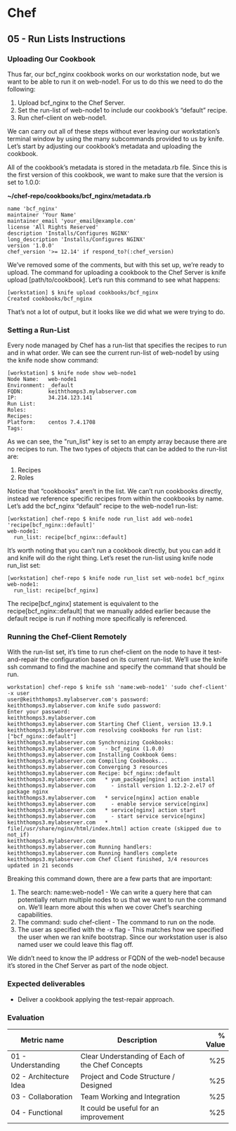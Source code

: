 # Chef

## 05 - Run Lists Instructions

### Uploading Our Cookbook

Thus far, our bcf_nginx cookbook works on our workstation node, but we want to be able to run it on web-node1. For us to do this we need to do the following:

1. Upload bcf_nginx to the Chef Server.
2. Set the run-list of web-node1 to include our cookbook’s “default” recipe.
3. Run chef-client on web-node1.

We can carry out all of these steps without ever leaving our workstation’s terminal window by using the many subcommands provided to us by knife. Let’s start by adjusting our cookbook’s metadata and uploading the cookbook.

All of the cookbook’s metadata is stored in the metadata.rb file. Since this is the first version of this cookbook, we want to make sure that the version is set to 1.0.0:

**~/chef-repo/cookbooks/bcf_nginx/metadata.rb**
```
name 'bcf_nginx'
maintainer 'Your Name'
maintainer_email 'your_email@example.com'
license 'All Rights Reserved'
description 'Installs/Configures NGINX'
long_description 'Installs/Configures NGINX'
version '1.0.0'
chef_version '>= 12.14' if respond_to?(:chef_version)
```

We’ve removed some of the comments, but with this set up, we’re ready to upload. The command for uploading a cookbook to the Chef Server is knife upload [path/to/cookbook]. Let’s run this command to see what happens:

```
[workstation] $ knife upload cookbooks/bcf_nginx
Created cookbooks/bcf_nginx
```

That’s not a lot of output, but it looks like we did what we were trying to do.

### Setting a Run-List
Every node managed by Chef has a run-list that specifies the recipes to run and in what order. We can see the current run-list of web-node1 by using the knife node show command:

```
[workstation] $ knife node show web-node1
Node Name:   web-node1
Environment: _default
FQDN:        keiththomps3.mylabserver.com
IP:          34.214.123.141
Run List:
Roles:
Recipes:
Platform:    centos 7.4.1708
Tags:
```

As we can see, the "run_list" key is set to an empty array because there are no recipes to run. The two types of objects that can be added to the run-list are:
1. Recipes
2. Roles

Notice that “cookbooks” aren’t in the list. We can’t run cookbooks directly, instead we reference specific recipes from within the cookbooks by name. Let’s add the bcf_nginx “default” recipe to the web-node1 run-list:

```
[workstation] chef-repo $ knife node run_list add web-node1 'recipe[bcf_nginx::default]'
web-node1:
  run_list: recipe[bcf_nginx::default]
```

It’s worth noting that you can’t run a cookbook directly, but you can add it and knife will do the right thing. Let’s reset the run-list using knife node run_list set:

```
[workstation] chef-repo $ knife node run_list set web-node1 bcf_nginx
web-node1:
  run_list: recipe[bcf_nginx]
```

The recipe[bcf_nginx] statement is equivalent to the recipe[bcf_nginx::default] that we manually added earlier because the default recipe is run if nothing more specifically is referenced.

### Running the Chef-Client Remotely

With the run-list set, it’s time to run chef-client on the node to have it test-and-repair the configuration based on its current run-list. We’ll use the knife ssh command to find the machine and specify the command that should be run.

```
workstation] chef-repo $ knife ssh 'name:web-node1' 'sudo chef-client' -x user
user@keiththomps3.mylabserver.com's password:
keiththomps3.mylabserver.com knife sudo password:
Enter your password:
keiththomps3.mylabserver.com
keiththomps3.mylabserver.com Starting Chef Client, version 13.9.1
keiththomps3.mylabserver.com resolving cookbooks for run list: ["bcf_nginx::default"]
keiththomps3.mylabserver.com Synchronizing Cookbooks:
keiththomps3.mylabserver.com   - bcf_nginx (1.0.0)
keiththomps3.mylabserver.com Installing Cookbook Gems:
keiththomps3.mylabserver.com Compiling Cookbooks...
keiththomps3.mylabserver.com Converging 3 resources
keiththomps3.mylabserver.com Recipe: bcf_nginx::default
keiththomps3.mylabserver.com   * yum_package[nginx] action install
keiththomps3.mylabserver.com     - install version 1.12.2-2.el7 of package nginx
keiththomps3.mylabserver.com   * service[nginx] action enable
keiththomps3.mylabserver.com     - enable service service[nginx]
keiththomps3.mylabserver.com   * service[nginx] action start
keiththomps3.mylabserver.com     - start service service[nginx]
keiththomps3.mylabserver.com   * file[/usr/share/nginx/html/index.html] action create (skipped due to not_if)
keiththomps3.mylabserver.com
keiththomps3.mylabserver.com Running handlers:
keiththomps3.mylabserver.com Running handlers complete
keiththomps3.mylabserver.com Chef Client finished, 3/4 resources updated in 21 seconds
```

Breaking this command down, there are a few parts that are important:

1. The search: name:web-node1 - We can write a query here that can potentially return multiple nodes to us that we want to run the command on. We’ll learn more about this when we cover Chef’s searching capabilities.
2. The command: sudo chef-client - The command to run on the node.
3. The user as specified with the -x flag - This matches how we specified the user when we ran knife bootstrap. Since our workstation user is also named user we could leave this flag off.

We didn’t need to know the IP address or FQDN of the web-node1 because it’s stored in the Chef Server as part of the node object.

### Expected deliverables
- Deliver a cookbook applying the test-repair approach.

### Evaluation

| Metric name | Description | % Value |
| ----------- |-------------| -------:|
| 01 - Understanding  | Clear Understanding of Each of the Chef Concepts | %25 |
| 02 - Architecture Idea   | Project and Code Structure / Designed | %25 |
| 03 - Collaboration   | Team Working and Integration | %25 |
| 04 - Functional   | It could be useful for an improvement | %25 |
